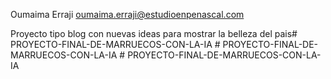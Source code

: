 Oumaima Erraji
oumaima.erraji@estudioenpenascal.com

Proyecto tipo blog con nuevas ideas para mostrar la belleza del pais#   P R O Y E C T O - F I N A L - D E - M A R R U E C O S - C O N - L A - I A  
 #   P R O Y E C T O - F I N A L - D E - M A R R U E C O S - C O N - L A - I A  
 #   P R O Y E C T O - F I N A L - D E - M A R R U E C O S - C O N - L A - I A  
 